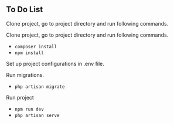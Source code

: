 ## To Do List

<p>Clone project, go to project directory and run following commands.</p>
<p>Clone project, go to project directory and run following commands.</p>


- `composer install`
- `npm install`

<p>Set up project configurations in .env file.</p>
<p>Run migrations.</p>

- `php artisan migrate`

<p>Run project</p>

- `npm run dev`
- `php artisan serve`